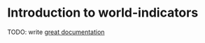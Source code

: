 # Introduction to world-indicators

TODO: write [great documentation](http://jacobian.org/writing/what-to-write/)
